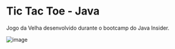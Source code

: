 # Tic Tac Toe - Java
Jogo da Velha desenvolvido durante o bootcamp do Java Insider. 

![image](https://user-images.githubusercontent.com/101933646/216055205-001e29fe-d4aa-4a8a-bec8-2df194185799.png)

